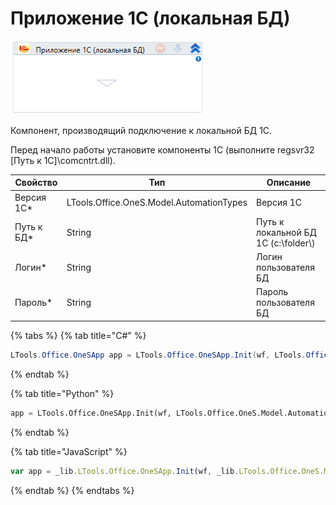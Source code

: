 # Приложение 1С (локальная БД)

![](<../../../.gitbook/assets/image (74).png>)

Компонент, производящий подключение к локальной БД 1С.

Перед начало работы установите компоненты 1С (выполните regsvr32 \[Путь к 1С]\comcntrt.dll).

| Свойство    | Тип                                      | Описание                             |
| ----------- | ---------------------------------------- | ------------------------------------ |
| Версия 1С\* | LTools.Office.OneS.Model.AutomationTypes | Версия 1С                            |
| Путь к БД\* | String                                   | Путь к локальной БД 1С (c:\folder\\) |
| Логин\*     | String                                   | Логин пользователя БД                |
| Пароль\*    | String                                   | Пароль пользователя БД               |

{% tabs %}
{% tab title="C#" %}
```csharp
LTools.Office.OneSApp app = LTools.Office.OneSApp.Init(wf, LTools.Office.OneS.Model.AutomationTypes.V83, "db path", "login", "password");
```
{% endtab %}

{% tab title="Python" %}
```python
app = LTools.Office.OneSApp.Init(wf, LTools.Office.OneS.Model.AutomationTypes.V83, "db path", "login", "password")
```
{% endtab %}

{% tab title="JavaScript" %}
```javascript
var app = _lib.LTools.Office.OneSApp.Init(wf, _lib.LTools.Office.OneS.Model.AutomationTypes.V83, "db path", "login", "password");
```
{% endtab %}
{% endtabs %}
